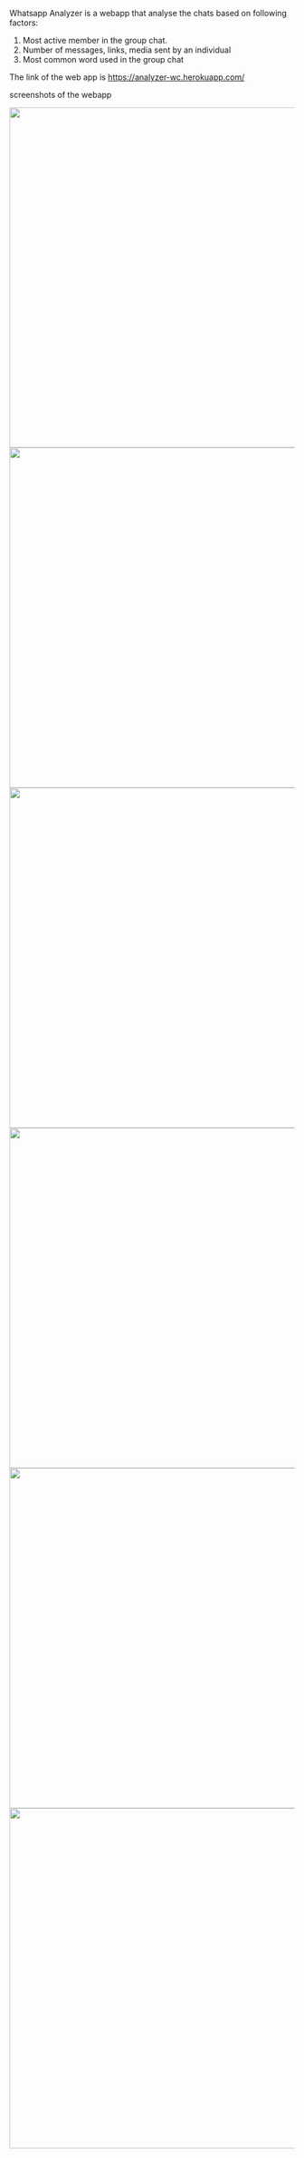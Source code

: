 Whatsapp Analyzer is a webapp that analyse the chats based on following factors:
1. Most active member in the group chat.
2. Number of messages, links, media sent by an individual
3. Most common word used in the group chat

The link of the web app is https://analyzer-wc.herokuapp.com/

screenshots of the webapp


<img src="https://user-images.githubusercontent.com/97405524/201319490-b24af4ad-afa1-4456-81f0-6db00caf32e8.png"  width="600">

<img src="https://user-images.githubusercontent.com/97405524/201319566-f9ed4cab-ccef-42b4-a8be-04fb290f6349.png"  width="600">

<img src="https://user-images.githubusercontent.com/97405524/201319618-8cafae11-c067-4bbc-a5c7-f923b8e40bae.png"  width="600">

<img src="https://user-images.githubusercontent.com/97405524/201319682-7b0a40d7-dde9-49a9-9316-03003b6fe892.png"  width="600">


<img src="https://user-images.githubusercontent.com/97405524/201319859-872919d0-6255-4766-943d-87673d7e8c41.png"  width="600">


<img src="https://user-images.githubusercontent.com/97405524/201319768-b690b6a2-9502-4a0f-b21e-c79043db0915.png"  width="600">


